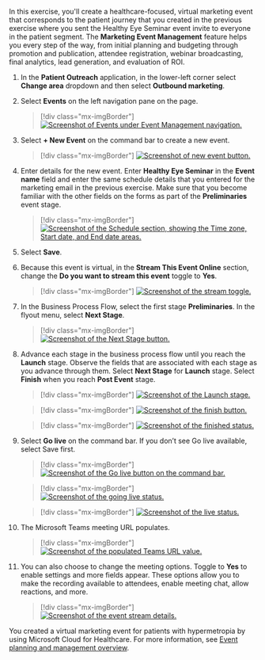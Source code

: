 In this exercise, you'll create a healthcare-focused, virtual marketing event that corresponds to the patient journey that you created in the previous exercise where you sent the Healthy Eye Seminar event invite to everyone in the patient segment. The **Marketing Event Management** feature helps you every step of the way, from initial planning and budgeting through promotion and publication, attendee registration, webinar broadcasting, final analytics, lead generation, and evaluation of ROI.

1. In the **Patient Outreach** application, in the lower-left corner select **Change area** dropdown and then select **Outbound marketing**. 

1. Select **Events** on the left navigation pane on the page.

	> [!div class="mx-imgBorder"]
	> [![Screenshot of Events under Event Management navigation.](../media/events.png)](../media/events.png#lightbox)

1.  Select **+ New Event** on the command bar to create a new event.

	> [!div class="mx-imgBorder"]
	> [![Screenshot of new event button.](../media/new-event.png)](../media/new-event.png#lightbox)

1.  Enter details for the new event. Enter **Healthy Eye Seminar** in the **Event name** field and enter the same schedule details that you entered for the marketing email in the previous exercise. Make sure that you become familiar with the other fields on the forms as part of the **Preliminaries** event stage.

	> [!div class="mx-imgBorder"]
	> [![Screenshot of the Schedule section, showing the Time zone, Start date, and End date areas.](../media/schedule.png)](../media/schedule.png#lightbox)

1.  Select **Save**. 

1.  Because this event is virtual, in the **Stream This Event Online** section, change the **Do you want to stream this event** toggle to **Yes**.

	> [!div class="mx-imgBorder"]
	> [![Screenshot of the stream toggle.](../media/stream.png)](../media/stream.png#lightbox)

1.  In the Business Process Flow, select the first stage **Preliminaries**. In the flyout menu, select **Next Stage**.

	> [!div class="mx-imgBorder"]
	> [![Screenshot of the Next Stage button.](../media/next-stage.png)](../media/next-stage.png#lightbox)

1.  Advance each stage in the business process flow until you reach the **Launch** stage. Observe the fields that are associated with each stage as you advance through them. Select **Next Stage** for **Launch** stage. Select **Finish** when you reach **Post Event** stage.

	> [!div class="mx-imgBorder"]
	> [![Screenshot of the Launch stage.](../media/launch.png)](../media/launch.png#lightbox)

	> [!div class="mx-imgBorder"]
	> [![Screenshot of the finish button.](../media/finish.png)](../media/finish.png#lightbox)

	> [!div class="mx-imgBorder"]
	> [![Screenshot of the finished status.](../media/finished.png)](../media/finished.png#lightbox)

1.  Select **Go live** on the command bar. If you don’t see Go live available, select Save first.

	> [!div class="mx-imgBorder"]
	> [![Screenshot of the Go live button on the command bar.](../media/go-live-command.png)](../media/go-live-command.png#lightbox)

	> [!div class="mx-imgBorder"]
	> [![Screenshot of the going live status.](../media/going-live.png)](../media/going-live.png#lightbox)

	> [!div class="mx-imgBorder"]
	> [![Screenshot of the live status.](../media/live.png)](../media/live.png#lightbox)

1.  The Microsoft Teams meeting URL populates.

	> [!div class="mx-imgBorder"]
	> [![Screenshot of the populated Teams URL value.](../media/teams.png)](../media/teams.png#lightbox)

1. You can also choose to change the meeting options. Toggle to **Yes** to enable settings and more fields appear. These options allow you to make the recording available to attendees, enable meeting chat, allow reactions, and more.

	> [!div class="mx-imgBorder"]
	> [![Screenshot of the event stream details.](../media/event-details.png)](../media/event-details.png#lightbox)

You created a virtual marketing event for patients with hypermetropia by using Microsoft Cloud for Healthcare. For more information, see [Event planning and management overview](/dynamics365/marketing/event-management/?azure-portal=true).
